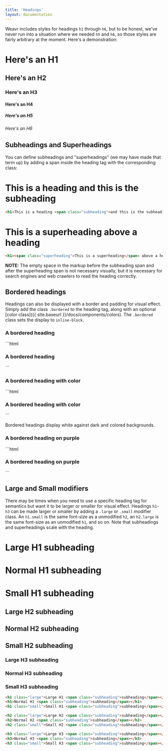 ```yaml
---
title: 'Headings'
layout: documentation
---
```


Weavr includes styles for headings `h1` through `h6`, but to be honest, we've never run into a situation where we needed `h5` and `h6`, so those styles are fairly arbitrary at the moment. Here's a demonstration:

<div class="demo">
  <h1>Here's an H1</h1>
  <h2>Here's an H2</h2>
  <h3>Here's an H3</h3>
  <h4>Here's an H4</h4>
  <h5>Here's an H5</h5>
  <h6>Here's an H6</h6>
</div>

## Subheadings and Superheadings

You can define subheadings and "superheadings" (we may have made that term up) by adding a span inside the heading tag with the corresponding class:

<div class="demo">
  <h1>This is a heading <span class="subheading">and this is the subheading</span></h1>
</div>

```html
<h1>This is a heading <span class="subheading">and this is the subheading</span></h1>
```

<div class="demo">
  <h1><span class="superheading">This is a superheading</span> above a heading</h1>
</div>

```html
<h1><span class="superheading">This is a superheading</span> above a heading</h1>
```

<div class="alert warning">
  <p><strong>NOTE:</strong> The empty space in the markup before the subheading span and after the superheading span is not necessary visually, but it is necessary for search engines and web crawlers to read the heading correctly.</p>
</div>

## Bordered headings

Headings can also be displayed with a border and padding for visual effect. Simply add the class `.bordered` to the heading tag, along with an optional [color class]({{ site.baseurl }}/docs/components/colors). The `.bordered` class sets the display to `inline-block`.

<div class="demo">
  <div class="align-center">
    <h3 class="bordered">A bordered heading</h3>
  </div>
</div>
```html
<div class="align-center">
  <h3 class="bordered">A bordered heading</h3>
</div>
```

<div class="demo">
  <div class="align-center">
    <h3 class="bordered brand-teal">A bordered heading with color</h3>
  </div>
</div>
```html
<div class="align-center">
  <h3 class="bordered brand-teal">A bordered heading with color</h3>
</div>
```

Bordered headings display white against dark and colored backgrounds.

<div class="demo brand-purple-bg">
  <div class="align-center">
    <h3 class="bordered">A bordered heading on purple</h3>
  </div>
</div>
```html
<div class="align-center brand-purple-bg padding-2x">
  <h3 class="bordered">A bordered heading on purple</h3>
</div>
```

## Large and Small modifiers

There may be times when you need to use a specific heading tag for semantics but want it to be larger or smaller for visual effect. Headings `h1`-`h3` can be made larger or smaller by adding a `.large` or `.small` modifier class. An `h1.small` is the same font-size as a unmodified `h2`, an `h2.large` is the same font-size as an unmodified `h1`, and so on. Note that subheadings and superheadings scale with the heading.

<div class="demo">
  <div class="row">
    <div class="col col-4 t-col-4 m-col-12">
      <h1 class="large">Large H1 <span class="subheading">subheading</span></h1>
      <h1>Normal H1 <span class="subheading">subheading</span></h1>
      <h1 class="small">Small H1 <span class="subheading">subheading</span></h1>
    </div>
    <div class="col col-4 t-col-4 m-col-12">
      <h2 class="large">Large H2 <span class="subheading">subheading</span></h2>
      <h2>Normal H2 <span class="subheading">subheading</span></h2>
      <h2 class="small">Small H2 <span class="subheading">subheading</span></h2>
    </div>
    <div class="col col-4 t-col-4 m-col-12">
      <h3 class="large">Large H3 <span class="subheading">subheading</span></h3>
      <h3>Normal H3 <span class="subheading">subheading</span></h3>
      <h3 class="small">Small H3 <span class="subheading">subheading</span></h3>
    </div>
  </div>
</div>

```html
<h1 class="large">Large H1 <span class="subheading">subheading</span></h1>
<h1>Normal H1 <span class="subheading">subheading</span></h1>
<h1 class="small">Small H1 <span class="subheading">subheading</span></h1>

<h2 class="large">Large H2 <span class="subheading">subheading</span></h2>
<h2>Normal H2 <span class="subheading">subheading</span></h2>
<h2 class="small">Small H2 <span class="subheading">subheading</span></h2>

<h3 class="large">Large H3 <span class="subheading">subheading</span></h3>
<h3>Normal H3 <span class="subheading">subheading</span></h3>
<h3 class="small">Small H3 <span class="subheading">subheading</span></h3>
```
